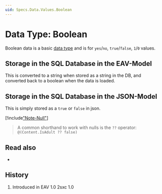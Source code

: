 ```yaml
---
uid: Specs.Data.Values.Boolean
---
```

# Data Type: Boolean

Boolean data is a basic [data type](xref:Specs.Data.Values.Overview) and is for `yes`/`no`, `true`/`false`, `1`/`0` values.  

## Storage in the SQL Database in the EAV-Model
This is converted to a string when stored as a string in the DB, and converted back to a boolean when the data is loaded. 

## Storage in the SQL Database in the JSON-Model
This is simply stored as a `true` or `false` in json.

[!include["Note-Null"](./notes-null.md)]

> A common shorthand to work with nulls is the `??` operator: `@(Content.IsAdult ?? false)`

## Read also

* [](xref:Specs.Data.Inputs.Boolean)

## History
1. Introduced in EAV 1.0 2sxc 1.0